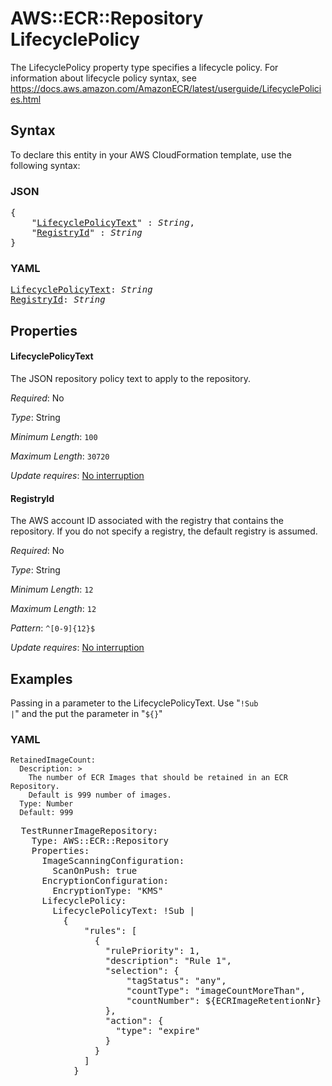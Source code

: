 # AWS::ECR::Repository LifecyclePolicy

The LifecyclePolicy property type specifies a lifecycle policy. For information about lifecycle policy syntax, see https://docs.aws.amazon.com/AmazonECR/latest/userguide/LifecyclePolicies.html

## Syntax

To declare this entity in your AWS CloudFormation template, use the following syntax:

### JSON

<pre>
{
    "<a href="#lifecyclepolicytext" title="LifecyclePolicyText">LifecyclePolicyText</a>" : <i>String</i>,
    "<a href="#registryid" title="RegistryId">RegistryId</a>" : <i>String</i>
}
</pre>

### YAML

<pre>
<a href="#lifecyclepolicytext" title="LifecyclePolicyText">LifecyclePolicyText</a>: <i>String</i>
<a href="#registryid" title="RegistryId">RegistryId</a>: <i>String</i>
</pre>

## Properties

#### LifecyclePolicyText

The JSON repository policy text to apply to the repository.

_Required_: No

_Type_: String

_Minimum Length_: <code>100</code>

_Maximum Length_: <code>30720</code>

_Update requires_: [No interruption](https://docs.aws.amazon.com/AWSCloudFormation/latest/UserGuide/using-cfn-updating-stacks-update-behaviors.html#update-no-interrupt)

#### RegistryId

The AWS account ID associated with the registry that contains the repository. If you do not specify a registry, the default registry is assumed. 

_Required_: No

_Type_: String

_Minimum Length_: <code>12</code>

_Maximum Length_: <code>12</code>

_Pattern_: <code>^[0-9]{12}$</code>

_Update requires_: [No interruption](https://docs.aws.amazon.com/AWSCloudFormation/latest/UserGuide/using-cfn-updating-stacks-update-behaviors.html#update-no-interrupt)

## Examples

Passing in a parameter to the LifecyclePolicyText. 
Use "<code>!Sub |</code>" and the put the parameter in "<code>${}</code>"

### YAML
    RetainedImageCount:
      Description: >
        The number of ECR Images that should be retained in an ECR Repository.
        Default is 999 number of images.
      Type: Number
      Default: 999
 
<pre>
  TestRunnerImageRepository:
    Type: AWS::ECR::Repository
    Properties:
      ImageScanningConfiguration:
        ScanOnPush: true
      EncryptionConfiguration:
        EncryptionType: "KMS"
      LifecyclePolicy:
        LifecyclePolicyText: !Sub |
          {
              "rules": [
                {
                  "rulePriority": 1,
                  "description": "Rule 1",
                  "selection": {
                      "tagStatus": "any",
                      "countType": "imageCountMoreThan",
                      "countNumber": ${ECRImageRetentionNr}
                  },
                  "action": {
                    "type": "expire"
                  }
                }
              ]
            }
</pre>
